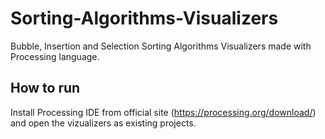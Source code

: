 # Sorting-Algorithms-Visualizers
Bubble, Insertion and Selection Sorting Algorithms Visualizers made with Processing language.
## How to run
Install Processing IDE from official site (https://processing.org/download/) and open the vizualizers as existing projects.
